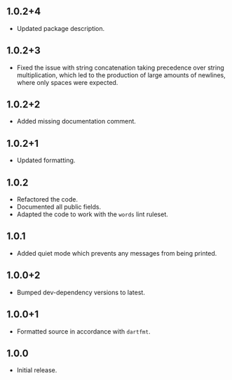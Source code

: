 ## 1.0.2+4

- Updated package description.

## 1.0.2+3

- Fixed the issue with string concatenation taking precedence over string
  multiplication, which led to the production of large amounts of newlines,
  where only spaces were expected.

## 1.0.2+2

- Added missing documentation comment.

## 1.0.2+1

- Updated formatting.

## 1.0.2

- Refactored the code.
- Documented all public fields.
- Adapted the code to work with the `words` lint ruleset.

## 1.0.1

- Added quiet mode which prevents any messages from being printed.

## 1.0.0+2

- Bumped dev-dependency versions to latest.

## 1.0.0+1

- Formatted source in accordance with `dartfmt`.

## 1.0.0

- Initial release.
